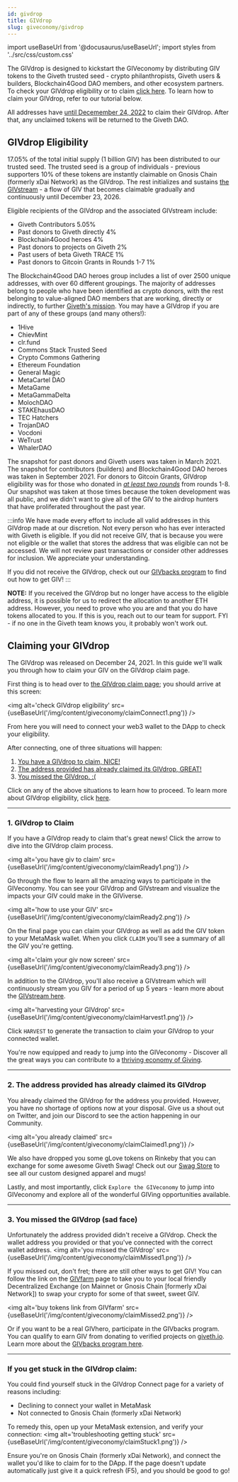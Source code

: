 ```yaml
---
id: givdrop
title: GIVdrop
slug: giveconomy/givdrop
---
```

import useBaseUrl from '@docusaurus/useBaseUrl';
import styles from '../src/css/custom.css'


The GIVdrop is designed to kickstart the GIVeconomy by distributing GIV tokens to the Giveth trusted seed - crypto philanthropists, Giveth users & builders, Blockchain4Good DAO members, and other ecosystem partners. To check your GIVdrop eligibility or to claim [click here](https://giveth.io/claim). To learn how to claim your GIVdrop, refer to our tutorial below.

All addresses have [until Decemember 24, 2022](https://forum.giveth.io/t/ending-the-givdrop/880) to claim their GIVdrop. After that, any unclaimed tokens will be returned to the Giveth DAO.

## GIVdrop Eligibility

17.05% of the total initial supply (1 billion GIV) has been distributed to our trusted seed. The trusted seed is a group of individuals - previous supporters  10% of these tokens are instantly claimable on Gnosis Chain (formerly xDai Network) as the GIVdrop. The rest initializes and sustains [the GIVstream](https://docs.giveth.io/giveconomy/givstream) - a flow of GIV that becomes claimable gradually and continuously until December 23, 2026.

Eligible recipients of the GIVdrop and the associated GIVstream include:

- Giveth Contributors 5.05%
- Past donors to Giveth directly 4%
- Blockchain4Good heroes 4%
- Past donors to projects on Giveth 2%
- Past users of beta Giveth TRACE 1%
- Past donors to Gitcoin Grants in Rounds 1-7 1%

The Blockchain4Good DAO heroes group includes a list of over 2500 unique addresses, with over 60 different groupings. The majority of addresses belong to people who have been identified as crypto donors, with the rest belonging to value-aligned DAO members that are working, directly or indirectly, to further [Giveth's mission](https://docs.giveth.io/whatisgiveth/). You may have a GIVdrop if you are part of any of these groups (and many others!):

- 1Hive
- ChievMint
- clr.fund
- Commons Stack Trusted Seed
- Crypto Commons Gathering
- Ethereum Foundation
- General Magic
- MetaCartel DAO
- MetaGame
- MetaGammaDelta
- MolochDAO
- STAKEhausDAO
- TEC Hatchers
- TrojanDAO
- Vocdoni
- WeTrust
- WhalerDAO


<span class="importantText">The snapshot for past donors and Giveth users was taken in March 2021.</span> The snapshot for contributors (builders) and Blockchain4Good DAO heroes was taken in September 2021. <span class="importantText">For donors to Gitcoin Grants, GIVdrop eligibility was for those who donated in <i><u>at least two rounds</u></i> from rounds 1-8.</span> Our snapshot was taken at those times because the token development was all public, and we didn't want to give all of the GIV to the airdrop hunters that have proliferated throughout the past year.

:::info
We have made every effort to include all valid addresses in this GIVdrop made at our discretion. Not every person who has ever interacted with Giveth is eligible. If you did not receive GIV, that is because you were not eligible or the wallet that stores the address that was eligible can not be accessed. We will not review past transactions or consider other addresses for inclusion. We appreciate your understanding.

If you did not receive the GIVdrop, check out our [GIVbacks program](https://giveth.io/givbacks) to find out how to get GIV!
:::

**NOTE:** If you received the GIVdrop but no longer have access to the eligible address, it is possible for us to redirect the allocation to another ETH address. However, you need to prove who you are and that you do have tokens allocated to you. If this is you, reach out to our team for support. FYI - if no one in the Giveth team knows you, it probably won't work out.

## Claiming your GIVdrop

The GIVdrop was released on December 24, 2021. In this guide we'll walk you through how to claim your GIV on the GIVdrop claim page.

First thing is to head over to [the GIVdrop claim page](https://giveth.io/claim); you should arrive at this screen:

<img alt='check GIVdrop eligibility' src={useBaseUrl('/img/content/giveconomy/claimConnect1.png')} />

From here you will need to connect your web3 wallet to the DApp to check your eligibility.

After connecting, one of three situations will happen:

1. <a href="#1-givdrop-to-claim">You have a GIVdrop to claim, NICE!</a>
2. <a href="#2-the-address-provided-has-already-claimed-its-givdrop">The address provided has already claimed its GIVdrop, GREAT!</a>
3. <a href="#3-you-missed-the-givdrop-sad-face"> You missed the GIVdrop. :( </a>

Click on any of the above situations to learn how to proceed. To learn more about GIVdrop eligibility, click [here](./givdrop).

---
### 1. GIVdrop to Claim

If you have a GIVdrop ready to claim that's great news! Click the arrow to dive into the GIVdrop claim process.

<img alt='you have giv to claim' src={useBaseUrl('/img/content/giveconomy/claimReady1.png')} />

Go through the flow to learn all the amazing ways to participate in the GIVeconomy. You can see your GIVdrop and GIVstream and visualize the impacts your GIV could make in the GIViverse.

<img alt='how to use your GIV' src={useBaseUrl('/img/content/giveconomy/claimReady2.png')} />


On the final page you can claim your GIVdrop as well as add the GIV token to your MetaMask wallet. When you click `CLAIM` you'll see a summary of all the GIV you're getting.

<img alt='claim your giv now screen' src={useBaseUrl('/img/content/giveconomy/claimReady3.png')} />

In addition to the GIVdrop, you'll also receive a GIVstream which will continuously stream you GIV for a period of up 5 years - learn more about the [GIVstream here](./givstream).

<img alt='harvesting your GIVdrop' src={useBaseUrl('/img/content/giveconomy/claimHarvest1.png')} />


Click `HARVEST` to generate the transaction to claim your GIVdrop to your connected wallet.

You're now equipped and ready to jump into the GIVeconomy - Discover all the great ways you can contribute to a [thriving economy of Giving](https://giveth.io/).


---

### 2. The address provided has already claimed its GIVdrop

You already claimed the GIVdrop for the address you provided. However, you have no shortage of options now at your disposal. Give us a shout out on Twitter, and join our Discord to see the action happening in our Community.

<img alt='you already claimed' src={useBaseUrl('/img/content/giveconomy/claimClaimed1.png')} />

We also have dropped you some gLove tokens on Rinkeby that you can exchange for some awesome Giveth Swag! Check out our [Swag Store](https://swag.giveth.io/) to see all our custom designed apparel and mugs!

Lastly, and most importantly, click `Explore the GIVeconomy` to jump into GIVeconomy and explore all of the wonderful GIVing opportunities available.

---

### 3. You missed the GIVdrop (sad face)

Unfortunately the address provided didn't receive a GIVdrop. Check the wallet address you provided or that you've connected with the correct wallet address.
<img alt='you missed the GIVdrop' src={useBaseUrl('/img/content/giveconomy/claimMissed1.png')} />

If you missed out, don't fret; there are still other ways to get GIV! You can follow the link on the [GIVfarm](https://giveth.io/givfarm) page to take you to your local friendly Decentralized Exchange (on Mainnet or Gnosis Chain [formerly xDai Network]) to swap your crypto for some of that sweet, sweet GIV.

<img alt='buy tokens link from GIVfarm' src={useBaseUrl('/img/content/giveconomy/claimMissed2.png')} />

Or if you want to be a real GIVhero, participate in the GIVbacks program. You can qualify to earn GIV from donating to verified projects on [giveth.io](https://giveth.io/projects/). Learn more about the [GIVbacks program here](./givbacks).

---

### If you get stuck in the GIVdrop claim:
You could find yourself stuck in the GIVdrop Connect page for a variety of reasons including:
- Declining to connect your wallet in MetaMask
- Not connected to Gnosis Chain (formerly xDai Network)

To remedy this, open up your MetaMask extension, and verify your connection:
<img alt='troubleshooting getting stuck' src={useBaseUrl('/img/content/giveconomy/claimStuck1.png')} />

Ensure you're on Gnosis Chain (formerly xDai Network), and connect the wallet you'd like to claim for to the DApp. If the page doesn't update automatically just give it a quick refresh (F5), and you should be good to go!
